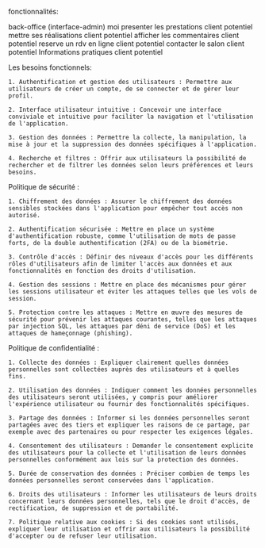 fonctionnalités:

back-office (interface-admin)						moi
presenter les prestations							client potentiel
mettre ses réalisations								client potentiel
afficher les commentaires							client potentiel
reserve un rdv en ligne								client potentiel
contacter le salon	    							client potentiel
Informations pratiques	    						client potentiel

Les besoins fonctionnels:

    1. Authentification et gestion des utilisateurs : Permettre aux utilisateurs de créer un compte, de se connecter et de gérer leur profil.
    
    2. Interface utilisateur intuitive : Concevoir une interface conviviale et intuitive pour faciliter la navigation et l'utilisation de l'application.
    
    3. Gestion des données : Permettre la collecte, la manipulation, la mise à jour et la suppression des données spécifiques à l'application.
    
    4. Recherche et filtres : Offrir aux utilisateurs la possibilité de rechercher et de filtrer les données selon leurs préférences et leurs besoins.

Politique de sécurité :

    1. Chiffrement des données : Assurer le chiffrement des données sensibles stockées dans l'application pour empêcher tout accès non autorisé.

    2. Authentification sécurisée : Mettre en place un système d'authentification robuste, comme l'utilisation de mots de passe forts, de la double authentification (2FA) ou de la biométrie.

    3. Contrôle d'accès : Définir des niveaux d'accès pour les différents rôles d'utilisateurs afin de limiter l'accès aux données et aux fonctionnalités en fonction des droits d'utilisation.

    4. Gestion des sessions : Mettre en place des mécanismes pour gérer les sessions utilisateur et éviter les attaques telles que les vols de session.

    5. Protection contre les attaques : Mettre en œuvre des mesures de sécurité pour prévenir les attaques courantes, telles que les attaques par injection SQL, les attaques par déni de service (DoS) et les attaques de hameçonnage (phishing).

Politique de confidentialité :

    1. Collecte des données : Expliquer clairement quelles données personnelles sont collectées auprès des utilisateurs et à quelles fins.

    2. Utilisation des données : Indiquer comment les données personnelles des utilisateurs seront utilisées, y compris pour améliorer l'expérience utilisateur ou fournir des fonctionnalités spécifiques.

    3. Partage des données : Informer si les données personnelles seront partagées avec des tiers et expliquer les raisons de ce partage, par exemple avec des partenaires ou pour respecter les exigences légales.

    4. Consentement des utilisateurs : Demander le consentement explicite des utilisateurs pour la collecte et l'utilisation de leurs données personnelles conformément aux lois sur la protection des données.

    5. Durée de conservation des données : Préciser combien de temps les données personnelles seront conservées dans l'application.

    6. Droits des utilisateurs : Informer les utilisateurs de leurs droits concernant leurs données personnelles, tels que le droit d'accès, de rectification, de suppression et de portabilité.

    7. Politique relative aux cookies : Si des cookies sont utilisés, expliquer leur utilisation et offrir aux utilisateurs la possibilité d'accepter ou de refuser leur utilisation.
    
